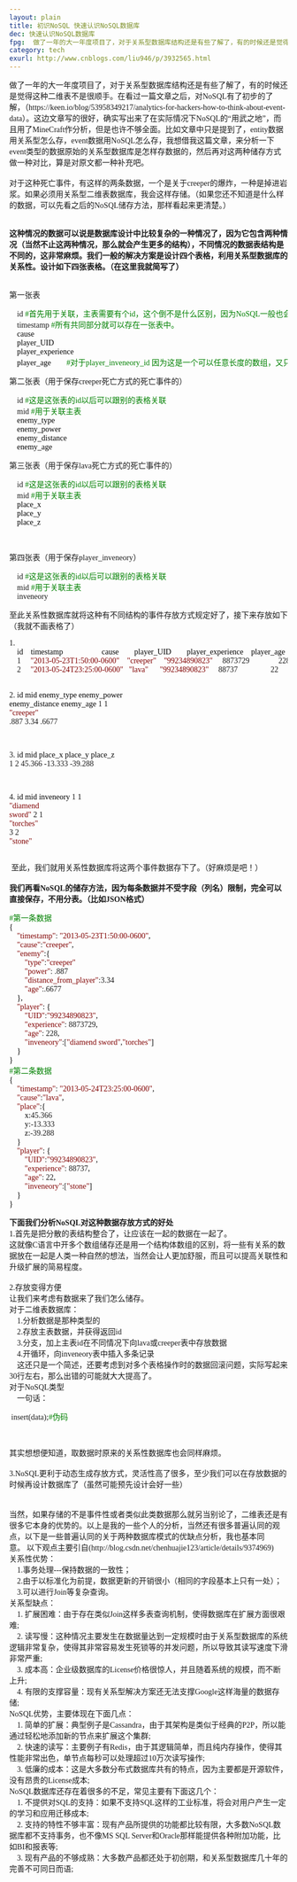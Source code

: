 ```yaml
---
layout: plain
title: 初识NoSQL 快速认识NoSQL数据库
dec: 快速认识NoSQL数据库
fpg:  做了一年的大一年度项目了，对于关系型数据库结构还是有些了解了，有的时候还是觉得这种二维表不是很顺手。在看过一篇文章之后，对NoSQL有了初步的了解，（https://keen.io/blog/53958349217/analytics-for-hackers-how-to-think-about-e
category: tech
exurl: http://www.cnblogs.com/liu946/p/3932565.html
---
```

<div id="cnblogs_post_body"><p><span style="font-family: Microsoft YaHei;">做了一年的大一年度项目了，对于关系型数据库结构还是有些了解了，有的时候还是觉得这种二维表不是很顺手。在看过一篇文章之后，对NoSQL有了初步的了解，（https://keen.io/blog/53958349217/analytics-for-hackers-how-to-think-about-event-data）。这边文章写的很好，确实写出来了在实际情况下NoSQL的&ldquo;用武之地&rdquo;，而且用了MineCraft作分析，但是也许不够全面。比如文章中只是提到了，entity数据用关系型怎么存，event数据用NoSQL怎么存，我想借我这篇文章，来分析一下event类型的数据原始的关系型数据库是怎样存数据的，然后再对这两种储存方式做一种对比，算是对原文都一种补充吧。</span><br /><br /><span style="font-family: Microsoft YaHei;">对于这种死亡事件，有这样的两条数据，一个是关于creeper的爆炸，一种是掉进岩浆。如果必须用关系型二维表数据库，我会这样存储。（如果您还不知道是什么样的数据，可以先看之后的NoSQL储存方法，那样看起来更清楚。）</span></p>
<p><br /><strong><span style="font-family: Microsoft YaHei;">这种情况的数据可以说是数据库设计中比较复杂的一种情况了，因为它包含两种情况（当然不止这两种情况，那么就会产生更多的结构），不同情况的数据表结构是不同的，这非常麻烦。我们一般的解决方案是设计四个表格，利用关系型数据库的关系性。设计如下四张表格。（在这里我就简写了）</span></strong></p>
<p><br /><span style="font-family: Microsoft YaHei;">第一张表</span></p>
<div class="cnblogs_code">
<pre><span style="font-family: Microsoft YaHei;">    id <span style="color: #008000;">#</span><span style="color: #008000;">首先用于关联，主表需要有个id，这个倒不是什么区别，因为NoSQL一般也会有个_id的预设</span>
    timestamp <span style="color: #008000;">#</span><span style="color: #008000;">所有共同部分就可以存在一张表中。</span>
<span style="color: #000000;">    cause
    player_UID
    player_experience
    player_age        </span><span style="color: #008000;">#</span><span style="color: #008000;">对于player_inveneory_id 因为这是一个可以任意长度的数组，又只能保存在另一个表中了</span></span></pre>
</div>
<p><span style="font-family: Microsoft YaHei;">第二张表（用于保存creeper死亡方式的死亡事件的）</span></p>
<div class="cnblogs_code">
<pre><span style="font-family: Microsoft YaHei;">    id <span style="color: #008000;">#</span><span style="color: #008000;">这是这张表的id以后可以跟别的表格关联</span>
    mid <span style="color: #008000;">#</span><span style="color: #008000;">用于关联主表</span>
<span style="color: #000000;">    enemy_type
    enemy_power
    enemy_distance
    enemy_age</span></span></pre>
</div>
<p><span style="font-family: Microsoft YaHei;">第三张表（用于保存lava死亡方式的死亡事件的）</span></p>
<div class="cnblogs_code">
<pre><span style="font-family: Microsoft YaHei;">    id <span style="color: #008000;">#</span><span style="color: #008000;">这是这张表的id以后可以跟别的表格关联</span>
    mid <span style="color: #008000;">#</span><span style="color: #008000;">用于关联主表</span>
<span style="color: #000000;">    place_x
    place_y
    place_z</span></span></pre>
</div>
<p><span style="font-family: Microsoft YaHei;">&nbsp;</span></p>
<p><span style="font-family: Microsoft YaHei;">第四张表（用于保存player_inveneory）</span></p>
<div class="cnblogs_code">
<pre><span style="font-family: Microsoft YaHei;">    id <span style="color: #008000;">#</span><span style="color: #008000;">这是这张表的id以后可以跟别的表格关联</span>
    mid <span style="color: #008000;">#</span><span style="color: #008000;">用于关联主表</span>
    inveneory</span></pre>
</div>
<p><span style="font-family: Microsoft YaHei;">至此关系性数据库就将这种有不同结构的事件存放方式规定好了，接下来存放如下（我就不画表格了）</span></p>
<div class="cnblogs_code">
<pre><span style="font-family: Microsoft YaHei;">1<span style="color: #000000;">.
    id    timestamp                    cause        player_UID        player_experience    player_age
    </span>1     <span style="color: #800000;">"</span><span style="color: #800000;">2013-05-23T1:50:00-0600</span><span style="color: #800000;">"</span>    <span style="color: #800000;">"</span><span style="color: #800000;">creeper</span><span style="color: #800000;">"</span>    <span style="color: #800000;">"</span><span style="color: #800000;">99234890823</span><span style="color: #800000;">"</span>     8873729               228        
    2     <span style="color: #800000;">"</span><span style="color: #800000;">2013-05-24T23:25:00-0600</span><span style="color: #800000;">"</span>   <span style="color: #800000;">"</span><span style="color: #800000;">lava</span><span style="color: #800000;">"</span>      <span style="color: #800000;">"</span><span style="color: #800000;">99234890823</span><span style="color: #800000;">"</span>     88737                 22

2<span style="color: #000000;">.
    id    mid     enemy_type    enemy_power    enemy_distance    enemy_age
    </span>1     1       <span style="color: #800000;">"</span><span style="color: #800000;">creeper</span><span style="color: #800000;">"</span>     .887           3.34             .6677

3<span style="color: #000000;">.
    id    mid    place_x    place_y    place_z
    </span>1     2      45.366     -13.333    -39.288

4<span style="color: #000000;">.
    id    mid    inveneory
    </span>1     1     <span style="color: #800000;">"</span><span style="color: #800000;">diamend sword</span><span style="color: #800000;">"</span>
    2     1     <span style="color: #800000;">"</span><span style="color: #800000;">torches</span><span style="color: #800000;">"</span>
    3     2     <span style="color: #800000;">"</span><span style="color: #800000;">stone</span><span style="color: #800000;">"</span></span></pre>
</div>
<p><span style="font-family: Microsoft YaHei;">&nbsp;至此，我们就用关系性数据库将这两个事件数据存下了。（好麻烦是吧！）</span><br /><br /><strong><span style="font-family: Microsoft YaHei;">我们再看NoSQL的储存方法，因为每条数据并不受字段（列名）限制，完全可以直接保存，不用分表。（比如JSON格式）</span></strong></p>
<div class="cnblogs_code">
<pre><span style="font-family: Microsoft YaHei;"><span style="color: #008000;">#</span><span style="color: #008000;">第一条数据</span>
<span style="color: #000000;">{
    </span><span style="color: #800000;">"</span><span style="color: #800000;">timestamp</span><span style="color: #800000;">"</span>: <span style="color: #800000;">"</span><span style="color: #800000;">2013-05-23T1:50:00-0600</span><span style="color: #800000;">"</span><span style="color: #000000;">,
    </span><span style="color: #800000;">"</span><span style="color: #800000;">cause</span><span style="color: #800000;">"</span>:<span style="color: #800000;">"</span><span style="color: #800000;">creeper</span><span style="color: #800000;">"</span><span style="color: #000000;">,
    </span><span style="color: #800000;">"</span><span style="color: #800000;">enemy</span><span style="color: #800000;">"</span><span style="color: #000000;">:{
        </span><span style="color: #800000;">"</span><span style="color: #800000;">type</span><span style="color: #800000;">"</span>:<span style="color: #800000;">"</span><span style="color: #800000;">creeper</span><span style="color: #800000;">"</span>
        <span style="color: #800000;">"</span><span style="color: #800000;">power</span><span style="color: #800000;">"</span>: .887
        <span style="color: #800000;">"</span><span style="color: #800000;">distance_from_player</span><span style="color: #800000;">"</span>:3.34
        <span style="color: #800000;">"</span><span style="color: #800000;">age</span><span style="color: #800000;">"</span>:.6677<span style="color: #000000;">
    },
    </span><span style="color: #800000;">"</span><span style="color: #800000;">player</span><span style="color: #800000;">"</span><span style="color: #000000;">: {
        </span><span style="color: #800000;">"</span><span style="color: #800000;">UID</span><span style="color: #800000;">"</span>:<span style="color: #800000;">"</span><span style="color: #800000;">99234890823</span><span style="color: #800000;">"</span><span style="color: #000000;">,
        </span><span style="color: #800000;">"</span><span style="color: #800000;">experience</span><span style="color: #800000;">"</span>: 8873729<span style="color: #000000;">,
        </span><span style="color: #800000;">"</span><span style="color: #800000;">age</span><span style="color: #800000;">"</span>: 228<span style="color: #000000;">,
        </span><span style="color: #800000;">"</span><span style="color: #800000;">inveneory</span><span style="color: #800000;">"</span>:[<span style="color: #800000;">"</span><span style="color: #800000;">diamend sword</span><span style="color: #800000;">"</span>,<span style="color: #800000;">"</span><span style="color: #800000;">torches</span><span style="color: #800000;">"</span><span style="color: #000000;">]
    }
}
</span><span style="color: #008000;">#</span><span style="color: #008000;">第二条数据</span>
<span style="color: #000000;">{
    </span><span style="color: #800000;">"</span><span style="color: #800000;">timestamp</span><span style="color: #800000;">"</span>: <span style="color: #800000;">"</span><span style="color: #800000;">2013-05-24T23:25:00-0600</span><span style="color: #800000;">"</span><span style="color: #000000;">,
    </span><span style="color: #800000;">"</span><span style="color: #800000;">cause</span><span style="color: #800000;">"</span>:<span style="color: #800000;">"</span><span style="color: #800000;">lava</span><span style="color: #800000;">"</span><span style="color: #000000;">,
    </span><span style="color: #800000;">"</span><span style="color: #800000;">place</span><span style="color: #800000;">"</span><span style="color: #000000;">:{
        x:</span>45.366<span style="color: #000000;">
        y:</span>-13.333<span style="color: #000000;">
        z:</span>-39.288<span style="color: #000000;">
    }
    </span><span style="color: #800000;">"</span><span style="color: #800000;">player</span><span style="color: #800000;">"</span><span style="color: #000000;">: {
        </span><span style="color: #800000;">"</span><span style="color: #800000;">UID</span><span style="color: #800000;">"</span>:<span style="color: #800000;">"</span><span style="color: #800000;">99234890823</span><span style="color: #800000;">"</span><span style="color: #000000;">,
        </span><span style="color: #800000;">"</span><span style="color: #800000;">experience</span><span style="color: #800000;">"</span>: 88737<span style="color: #000000;">,
        </span><span style="color: #800000;">"</span><span style="color: #800000;">age</span><span style="color: #800000;">"</span>: 22<span style="color: #000000;">,
        </span><span style="color: #800000;">"</span><span style="color: #800000;">inveneory</span><span style="color: #800000;">"</span>:[<span style="color: #800000;">"</span><span style="color: #800000;">stone</span><span style="color: #800000;">"</span><span style="color: #000000;">]
    }
}</span></span></pre>
</div>
<p><strong><span style="font-family: Microsoft YaHei;">下面我们分析NoSQL对这种数据存放方式的好处</span></strong><br /><span style="font-family: Microsoft YaHei;">1.首先是把分散的表结构整合了，让应该在一起的数据在一起了。</span><br /><span style="font-family: Microsoft YaHei;">这就像C语言中开多个数组储存还是用一个结构体数组的区别，将一些有关系的数据放在一起是人类一种自然的想法，当然会让人更加舒服，而且可以提高关联性和升级扩展的简易程度。</span><br /><br /><span style="font-family: Microsoft YaHei;">2.存放变得方便</span><br /><span style="font-family: Microsoft YaHei;">让我们来考虑有数据来了我们怎么储存。</span><br /><span style="font-family: Microsoft YaHei;">对于二维表数据库：</span><br /><span style="font-family: Microsoft YaHei;">&nbsp;&nbsp; &nbsp;1.分析数据是那种类型的</span><br /><span style="font-family: Microsoft YaHei;">&nbsp;&nbsp; &nbsp;2.存放主表数据，并获得返回id</span><br /><span style="font-family: Microsoft YaHei;">&nbsp;&nbsp; &nbsp;3.分支，加上主表id在不同情况下向lava或creeper表中存放数据</span><br /><span style="font-family: Microsoft YaHei;">&nbsp;&nbsp; &nbsp;4.开循环，向inveneory表中插入多条记录</span><br /><span style="font-family: Microsoft YaHei;">&nbsp;&nbsp; &nbsp;这还只是一个简述，还要考虑到对多个表格操作时的数据回滚问题，实际写起来30行左右，那么出错的可能就大大提高了。</span><br /><span style="font-family: Microsoft YaHei;">对于NoSQL类型</span><br /><span style="font-family: Microsoft YaHei;">&nbsp;&nbsp; &nbsp;一句话： </span></p>
<div class="cnblogs_code">
<pre><span style="font-family: Microsoft YaHei;"> insert(data);<span style="color: #008000;">#</span><span style="color: #008000;">伪码</span></span></pre>
</div>
<p>&nbsp;</p>
<p><span style="font-family: Microsoft YaHei;">其实想想便知道，取数据时原来的关系性数据库也会同样麻烦。</span><br /><br /><span style="font-family: Microsoft YaHei;">3.NoSQL更利于动态生成存放方式，灵活性高了很多，至少我们可以在存放数据的时候再设计数据库了（虽然可能预先设计会好一些）</span><br /><br /><br /><span style="font-family: Microsoft YaHei;">当然，如果存储的不是事件性或者类似此类数据那么就另当别论了，二维表还是有很多它本身的优势的。以上是我的一些个人的分析，当然还有很多普遍认同的观点，以下是一些普遍认同的关于两种数据库模式的优缺点分析，我也基本同意。</span><span style="font-family: Microsoft YaHei;">&nbsp;以下观点主要引自(http://blog.csdn.net/chenhuajie123/article/details/9374969)</span><br /><span style="font-family: Microsoft YaHei;">关系性优势：</span><br /><span style="font-family: Microsoft YaHei;">&nbsp;&nbsp; &nbsp;1.事务处理---保持数据的一致性；</span><br /><span style="font-family: Microsoft YaHei;">&nbsp;&nbsp; &nbsp;2.由于以标准化为前提，数据更新的开销很小（相同的字段基本上只有一处）；</span><br /><span style="font-family: Microsoft YaHei;">&nbsp;&nbsp; &nbsp;3.可以进行Join等复杂查询。</span><br /><span style="font-family: Microsoft YaHei;">关系型缺点：</span><br /><span style="font-family: Microsoft YaHei;">&nbsp;&nbsp; &nbsp;1. 扩展困难：由于存在类似Join这样多表查询机制，使得数据库在扩展方面很艰难; </span><br /><span style="font-family: Microsoft YaHei;">&nbsp;&nbsp; &nbsp;2. 读写慢：这种情况主要发生在数据量达到一定规模时由于关系型数据库的系统逻辑非常复杂，使得其非常容易发生死锁等的并发问题，所以导致其读写速度下滑非常严重; </span><br /><span style="font-family: Microsoft YaHei;">&nbsp;&nbsp; &nbsp;3. 成本高：企业级数据库的License价格很惊人，并且随着系统的规模，而不断上升; </span><br /><span style="font-family: Microsoft YaHei;">&nbsp;&nbsp; &nbsp;4. 有限的支撑容量：现有关系型解决方案还无法支撑Google这样海量的数据存储; </span><br /><span style="font-family: Microsoft YaHei;">NoSQL优势，主要体现在下面几点： </span><br /><span style="font-family: Microsoft YaHei;">&nbsp;&nbsp; &nbsp;1. 简单的扩展：典型例子是Cassandra，由于其架构是类似于经典的P2P，所以能通过轻松地添加新的节点来扩展这个集群; </span><br /><span style="font-family: Microsoft YaHei;">&nbsp;&nbsp; &nbsp;2. 快速的读写：主要例子有Redis，由于其逻辑简单，而且纯内存操作，使得其性能非常出色，单节点每秒可以处理超过10万次读写操作; </span><br /><span style="font-family: Microsoft YaHei;">&nbsp;&nbsp; &nbsp;3. 低廉的成本：这是大多数分布式数据库共有的特点，因为主要都是开源软件，没有昂贵的License成本; </span><br /><span style="font-family: Microsoft YaHei;">NoSQL数据库还存在着很多的不足，常见主要有下面这几个： </span><br /><span style="font-family: Microsoft YaHei;">&nbsp;&nbsp; &nbsp;1. 不提供对SQL的支持：如果不支持SQL这样的工业标准，将会对用户产生一定的学习和应用迁移成本; </span><br /><span style="font-family: Microsoft YaHei;">&nbsp;&nbsp; &nbsp;2. 支持的特性不够丰富：现有产品所提供的功能都比较有限，大多数NoSQL数据库都不支持事务，也不像MS SQL Server和Oracle那样能提供各种附加功能，比如BI和报表等; </span><br /><span style="font-family: Microsoft YaHei;">&nbsp;&nbsp; &nbsp;3. 现有产品的不够成熟：大多数产品都还处于初创期，和关系型数据库几十年的完善不可同日而语; </span><br /><br /><span style="font-family: Microsoft YaHei;">&nbsp;&nbsp; <br /></span></p></div><div id="MySignature"></div>